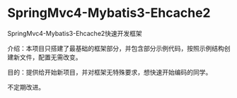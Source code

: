 # SpringMvc4-Mybatis3-Ehcache2
SpringMvc4-Mybatis3-Ehcache2快速开发框架

介绍：本项目只搭建了最基础的框架部分，并包含部分示例代码，按照示例结构创建新文件，配置无需改变。

目的：提供给开始新项目，并对框架无特殊要求，想快速开始编码的同学。

不定期改进。
